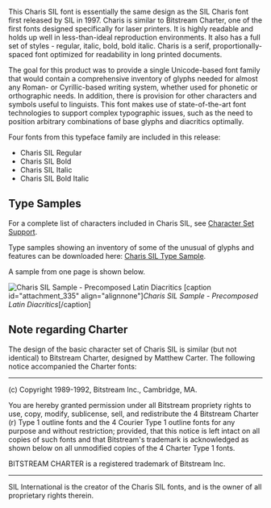 This Charis SIL font is essentially the same design as the SIL Charis font first released by SIL in 1997. Charis is similar to Bitstream Charter, one of the first fonts designed specifically for laser printers. It is highly readable and holds up well in less-than-ideal reproduction environments. It also has a full set of styles - regular, italic, bold, bold italic. Charis is a serif, proportionally-spaced font optimized for readability in long printed documents.

The goal for this product was to provide a single Unicode-based font family that would contain a comprehensive inventory of glyphs needed for almost any Roman- or Cyrillic-based writing system, whether used for phonetic or orthographic needs. In addition, there is provision for other characters and symbols useful to linguists. This font makes use of state-of-the-art font technologies to support complex typographic issues, such as the need to position arbitrary combinations of base glyphs and diacritics optimally. 

Four fonts from this typeface family are included in this release:

* Charis SIL Regular 
* Charis SIL Bold
* Charis SIL Italic
* Charis SIL Bold Italic

## Type Samples

For a complete list of characters included in Charis SIL, see [Character Set Support](character-set-support).

Type samples showing an inventory of some of the unusual of glyphs and features can be downloaded here: [Charis SIL Type Sample](/wp-content/uploads/sites/14/2015/12/CharisSILTypeSample.pdf). 

A sample from one page is shown below. 


<img src="http://software.sil.org/charis/wp-content/uploads/sites/14/2015/12/CharisSILTypePage.png" alt="Charis SIL Sample - Precomposed Latin Diacritics" class="fullsize" />
[caption id="attachment_335" align="alignnone"]<em>Charis SIL Sample - Precomposed Latin Diacritics</em>[/caption]

## Note regarding Charter

The design of the basic character set of Charis SIL is similar (but not identical) to Bitstream Charter, designed by Matthew Carter. The following notice accompanied the Charter fonts: 

----
(c) Copyright 1989-1992, Bitstream Inc., Cambridge, MA. 

You are hereby granted permission under all Bitstream propriety rights to use, copy, modify, sublicense, sell, and redistribute the 4 Bitstream Charter (r) Type 1 outline fonts and the 4 Courier Type 1 outline fonts for any purpose and without restriction; provided, that this notice is left intact on all copies of such fonts and that Bitstream's trademark is acknowledged as shown below on all unmodified copies of the 4 Charter Type 1 fonts. 

BITSTREAM CHARTER is a registered trademark of Bitstream Inc.

----

SIL International is the creator of the Charis SIL fonts, and is the owner of all proprietary rights therein.

